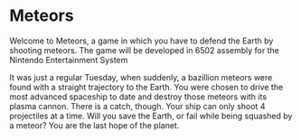 # Meteors
Welcome to Meteors, a game in which you have to defend the Earth by shooting meteors. The game will be developed in 6502 assembly for the Nintendo Entertainment System

It was just a regular Tuesday, when suddenly, a bazillion meteors were found with a straight trajectory to the Earth. You were chosen to drive the most advanced spaceship to date and destroy those meteors with its plasma cannon. There is a catch, though. Your ship can only shoot 4 projectiles at a time. Will you save the Earth, or fail while being squashed by a meteor? You are the last hope of the planet.

